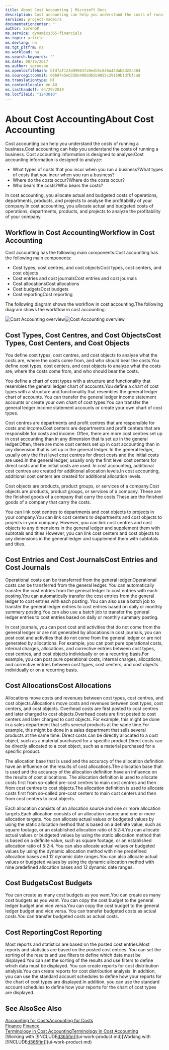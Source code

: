 ```yaml
---
title: About Cost Accounting | Microsoft Docs
description: Cost accounting can help you understand the costs of running a business.
services: project-madeira
documentationcenter: ''
author: SorenGP
ms.service: dynamics365-financials
ms.topic: article
ms.devlang: na
ms.tgt_pltfrm: na
ms.workload: na
ms.search.keywords: ''
ms.date: 08/16/2017
ms.author: sgroespe
ms.openlocfilehash: bfdfaf123dd9983fa9edb5c848a44dab8d22c384
ms.sourcegitcommit: 60b87e5eb32bb408dd65b9855c29159b1dfbfca8
ms.translationtype: HT
ms.contentlocale: en-AU
ms.lasthandoff: 04/29/2019
ms.locfileid: "1243810"
---
```

# <a name="about-cost-accounting"></a><span data-ttu-id="f0079-103">About Cost Accounting</span><span class="sxs-lookup"><span data-stu-id="f0079-103">About Cost Accounting</span></span>
<span data-ttu-id="f0079-104">Cost accounting can help you understand the costs of running a business.</span><span class="sxs-lookup"><span data-stu-id="f0079-104">Cost accounting can help you understand the costs of running a business.</span></span> <span data-ttu-id="f0079-105">Cost accounting information is designed to analyse:</span><span class="sxs-lookup"><span data-stu-id="f0079-105">Cost accounting information is designed to analyze:</span></span>  

-   <span data-ttu-id="f0079-106">What types of costs that you incur when you run a business?</span><span class="sxs-lookup"><span data-stu-id="f0079-106">What types of costs that you incur when you run a business?</span></span>  
-   <span data-ttu-id="f0079-107">Where do the costs occur?</span><span class="sxs-lookup"><span data-stu-id="f0079-107">Where do the costs occur?</span></span>  
-   <span data-ttu-id="f0079-108">Who bears the costs?</span><span class="sxs-lookup"><span data-stu-id="f0079-108">Who bears the costs?</span></span>  

<span data-ttu-id="f0079-109">In cost accounting, you allocate actual and budgeted costs of operations, departments, products, and projects to analyse the profitability of your company.</span><span class="sxs-lookup"><span data-stu-id="f0079-109">In cost accounting, you allocate actual and budgeted costs of operations, departments, products, and projects to analyze the profitability of your company.</span></span>  

## <a name="workflow-in-cost-accounting"></a><span data-ttu-id="f0079-110">Workflow in Cost Accounting</span><span class="sxs-lookup"><span data-stu-id="f0079-110">Workflow in Cost Accounting</span></span>  
<span data-ttu-id="f0079-111">Cost accounting has the following main components:</span><span class="sxs-lookup"><span data-stu-id="f0079-111">Cost accounting has the following main components:</span></span>  

-   <span data-ttu-id="f0079-112">Cost types, cost centres, and cost objects</span><span class="sxs-lookup"><span data-stu-id="f0079-112">Cost types, cost centers, and cost objects</span></span>  
-   <span data-ttu-id="f0079-113">Cost entries and cost journals</span><span class="sxs-lookup"><span data-stu-id="f0079-113">Cost entries and cost journals</span></span>  
-   <span data-ttu-id="f0079-114">Cost allocations</span><span class="sxs-lookup"><span data-stu-id="f0079-114">Cost allocations</span></span>  
-   <span data-ttu-id="f0079-115">Cost budgets</span><span class="sxs-lookup"><span data-stu-id="f0079-115">Cost budgets</span></span>
-   <span data-ttu-id="f0079-116">Cost reporting</span><span class="sxs-lookup"><span data-stu-id="f0079-116">Cost reporting</span></span>  

<span data-ttu-id="f0079-117">The following diagram shows the workflow in cost accounting.</span><span class="sxs-lookup"><span data-stu-id="f0079-117">The following diagram shows the workflow in cost accounting.</span></span>  

<span data-ttu-id="f0079-118">![Cost Accounting overview](media/costaccountingoverview.png "CostAccountingOverview")</span><span class="sxs-lookup"><span data-stu-id="f0079-118">![Cost Accounting overview](media/costaccountingoverview.png "CostAccountingOverview")</span></span>  

## <a name="cost-types-cost-centers-and-cost-objects"></a><span data-ttu-id="f0079-119">Cost Types, Cost Centres, and Cost Objects</span><span class="sxs-lookup"><span data-stu-id="f0079-119">Cost Types, Cost Centers, and Cost Objects</span></span>  
<span data-ttu-id="f0079-120">You define cost types, cost centres, and cost objects to analyse what the costs are, where the costs come from, and who should bear the costs.</span><span class="sxs-lookup"><span data-stu-id="f0079-120">You define cost types, cost centers, and cost objects to analyze what the costs are, where the costs come from, and who should bear the costs.</span></span>  

<span data-ttu-id="f0079-121">You define a chart of cost types with a structure and functionality that resembles the general ledger chart of accounts.</span><span class="sxs-lookup"><span data-stu-id="f0079-121">You define a chart of cost types with a structure and functionality that resembles the general ledger chart of accounts.</span></span> <span data-ttu-id="f0079-122">You can transfer the general ledger income statement accounts or create your own chart of cost types.</span><span class="sxs-lookup"><span data-stu-id="f0079-122">You can transfer the general ledger income statement accounts or create your own chart of cost types.</span></span>  

<span data-ttu-id="f0079-123">Cost centres are departments and profit centres that are responsible for costs and income.</span><span class="sxs-lookup"><span data-stu-id="f0079-123">Cost centers are departments and profit centers that are responsible for costs and income.</span></span> <span data-ttu-id="f0079-124">Often, there are more cost centres set up in cost accounting than in any dimension that is set up in the general ledger.</span><span class="sxs-lookup"><span data-stu-id="f0079-124">Often, there are more cost centers set up in cost accounting than in any dimension that is set up in the general ledger.</span></span> <span data-ttu-id="f0079-125">In the general ledger, usually only the first level cost centres for direct costs and the initial costs are used.</span><span class="sxs-lookup"><span data-stu-id="f0079-125">In the general ledger, usually only the first level cost centers for direct costs and the initial costs are used.</span></span> <span data-ttu-id="f0079-126">In cost accounting, additional cost centres are created for additional allocation levels.</span><span class="sxs-lookup"><span data-stu-id="f0079-126">In cost accounting, additional cost centers are created for additional allocation levels.</span></span>  

<span data-ttu-id="f0079-127">Cost objects are products, product groups, or services of a company.</span><span class="sxs-lookup"><span data-stu-id="f0079-127">Cost objects are products, product groups, or services of a company.</span></span> <span data-ttu-id="f0079-128">These are the finished goods of a company that carry the costs.</span><span class="sxs-lookup"><span data-stu-id="f0079-128">These are the finished goods of a company that carry the costs.</span></span>  

<span data-ttu-id="f0079-129">You can link cost centres to departments and cost objects to projects in your company.</span><span class="sxs-lookup"><span data-stu-id="f0079-129">You can link cost centers to departments and cost objects to projects in your company.</span></span> <span data-ttu-id="f0079-130">However, you can link cost centres and cost objects to any dimensions in the general ledger and supplement them with subtotals and titles.</span><span class="sxs-lookup"><span data-stu-id="f0079-130">However, you can link cost centers and cost objects to any dimensions in the general ledger and supplement them with subtotals and titles.</span></span>  

## <a name="cost-entries-and-cost-journals"></a><span data-ttu-id="f0079-131">Cost Entries and Cost Journals</span><span class="sxs-lookup"><span data-stu-id="f0079-131">Cost Entries and Cost Journals</span></span>  
<span data-ttu-id="f0079-132">Operational costs can be transferred from the general ledger.</span><span class="sxs-lookup"><span data-stu-id="f0079-132">Operational costs can be transferred from the general ledger.</span></span> <span data-ttu-id="f0079-133">You can automatically transfer the cost entries from the general ledger to cost entries with each posting.</span><span class="sxs-lookup"><span data-stu-id="f0079-133">You can automatically transfer the cost entries from the general ledger to cost entries with each posting.</span></span> <span data-ttu-id="f0079-134">You can also use a batch job to transfer the general ledger entries to cost entries based on daily or monthly summary posting.</span><span class="sxs-lookup"><span data-stu-id="f0079-134">You can also use a batch job to transfer the general ledger entries to cost entries based on daily or monthly summary posting.</span></span>  

<span data-ttu-id="f0079-135">In cost journals, you can post cost and activities that do not come from the general ledger or are not generated by allocations.</span><span class="sxs-lookup"><span data-stu-id="f0079-135">In cost journals, you can post cost and activities that do not come from the general ledger or are not generated by allocations.</span></span> <span data-ttu-id="f0079-136">For example, you can post pure operational costs, internal charges, allocations, and corrective entries between cost types, cost centres, and cost objects individually or on a recurring basis.</span><span class="sxs-lookup"><span data-stu-id="f0079-136">For example, you can post pure operational costs, internal charges, allocations, and corrective entries between cost types, cost centers, and cost objects individually or on a recurring basis.</span></span>  

## <a name="cost-allocations"></a><span data-ttu-id="f0079-137">Cost Allocations</span><span class="sxs-lookup"><span data-stu-id="f0079-137">Cost Allocations</span></span>  
<span data-ttu-id="f0079-138">Allocations move costs and revenues between cost types, cost centres, and cost objects.</span><span class="sxs-lookup"><span data-stu-id="f0079-138">Allocations move costs and revenues between cost types, cost centers, and cost objects.</span></span> <span data-ttu-id="f0079-139">Overhead costs are first posted to cost centres and later charged to cost objects.</span><span class="sxs-lookup"><span data-stu-id="f0079-139">Overhead costs are first posted to cost centers and later charged to cost objects.</span></span> <span data-ttu-id="f0079-140">For example, this might be done in a sales department that sells several products at the same time.</span><span class="sxs-lookup"><span data-stu-id="f0079-140">For example, this might be done in a sales department that sells several products at the same time.</span></span> <span data-ttu-id="f0079-141">Direct costs can be directly allocated to a cost object, such as a material purchased for a specific product.</span><span class="sxs-lookup"><span data-stu-id="f0079-141">Direct costs can be directly allocated to a cost object, such as a material purchased for a specific product.</span></span>  

<span data-ttu-id="f0079-142">The allocation base that is used and the accuracy of the allocation definition have an influence on the results of cost allocations.</span><span class="sxs-lookup"><span data-stu-id="f0079-142">The allocation base that is used and the accuracy of the allocation definition have an influence on the results of cost allocations.</span></span> <span data-ttu-id="f0079-143">The allocation definition is used to allocate costs first from so-called pre-cost centres to main cost centres and then from cost centres to cost objects.</span><span class="sxs-lookup"><span data-stu-id="f0079-143">The allocation definition is used to allocate costs first from so-called pre-cost centers to main cost centers and then from cost centers to cost objects.</span></span>  

<span data-ttu-id="f0079-144">Each allocation consists of an allocation source and one or more allocation targets.</span><span class="sxs-lookup"><span data-stu-id="f0079-144">Each allocation consists of an allocation source and one or more allocation targets.</span></span> <span data-ttu-id="f0079-145">You can allocate actual values or budgeted values by using the static allocation method that is based on a definite value, such as square footage, or an established allocation ratio of 5:2:4.</span><span class="sxs-lookup"><span data-stu-id="f0079-145">You can allocate actual values or budgeted values by using the static allocation method that is based on a definite value, such as square footage, or an established allocation ratio of 5:2:4.</span></span> <span data-ttu-id="f0079-146">You can also allocate actual values or budgeted values by using the dynamic allocation method with nine predefined allocation bases and 12 dynamic date ranges.</span><span class="sxs-lookup"><span data-stu-id="f0079-146">You can also allocate actual values or budgeted values by using the dynamic allocation method with nine predefined allocation bases and 12 dynamic date ranges.</span></span>  

## <a name="cost-budgets"></a><span data-ttu-id="f0079-147">Cost Budgets</span><span class="sxs-lookup"><span data-stu-id="f0079-147">Cost Budgets</span></span>  
<span data-ttu-id="f0079-148">You can create as many cost budgets as you want.</span><span class="sxs-lookup"><span data-stu-id="f0079-148">You can create as many cost budgets as you want.</span></span> <span data-ttu-id="f0079-149">You can copy the cost budget to the general ledger budget and vice versa.</span><span class="sxs-lookup"><span data-stu-id="f0079-149">You can copy the cost budget to the general ledger budget and vice versa.</span></span> <span data-ttu-id="f0079-150">You can transfer budgeted costs as actual costs.</span><span class="sxs-lookup"><span data-stu-id="f0079-150">You can transfer budgeted costs as actual costs.</span></span>  

## <a name="cost-reporting"></a><span data-ttu-id="f0079-151">Cost Reporting</span><span class="sxs-lookup"><span data-stu-id="f0079-151">Cost Reporting</span></span>  
<span data-ttu-id="f0079-152">Most reports and statistics are based on the posted cost entries.</span><span class="sxs-lookup"><span data-stu-id="f0079-152">Most reports and statistics are based on the posted cost entries.</span></span> <span data-ttu-id="f0079-153">You can set the sorting of the results and use filters to define which data must be displayed.</span><span class="sxs-lookup"><span data-stu-id="f0079-153">You can set the sorting of the results and use filters to define which data must be displayed.</span></span> <span data-ttu-id="f0079-154">You can create reports for cost distribution analysis.</span><span class="sxs-lookup"><span data-stu-id="f0079-154">You can create reports for cost distribution analysis.</span></span> <span data-ttu-id="f0079-155">In addition, you can use the standard account schedules to define how your reports for the chart of cost types are displayed.</span><span class="sxs-lookup"><span data-stu-id="f0079-155">In addition, you can use the standard account schedules to define how your reports for the chart of cost types are displayed.</span></span>  

## <a name="see-also"></a><span data-ttu-id="f0079-156">See Also</span><span class="sxs-lookup"><span data-stu-id="f0079-156">See Also</span></span>  
 [<span data-ttu-id="f0079-157">Accounting for Costs</span><span class="sxs-lookup"><span data-stu-id="f0079-157">Accounting for Costs</span></span>](finance-manage-cost-accounting.md)  
 <span data-ttu-id="f0079-158">[Finance](finance.md) </span><span class="sxs-lookup"><span data-stu-id="f0079-158">[Finance](finance.md) </span></span>  
 [<span data-ttu-id="f0079-159">Terminology in Cost Accounting</span><span class="sxs-lookup"><span data-stu-id="f0079-159">Terminology in Cost Accounting</span></span>](finance-terminology-in-cost-accounting.md)  
 <span data-ttu-id="f0079-160">[Working with [!INCLUDE[d365fin](includes/d365fin_md.md)]](ui-work-product.md)</span><span class="sxs-lookup"><span data-stu-id="f0079-160">[Working with [!INCLUDE[d365fin](includes/d365fin_md.md)]](ui-work-product.md)</span></span>
